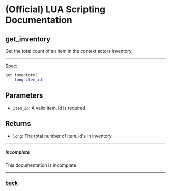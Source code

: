 
# (Official) LUA Scripting Documentation

## get_inventory

Get the total count of an item in the context actors inventory.

___

Spec:

```lua
get_inventory(
	long item_id)
```

## Parameters

- `item_id`: A valid item_id is required

## Returns

- `long`: The total number of item_id's in inventory

___

##### Incomplete

This documentation is incomplete

___

### [back](../inventory)
